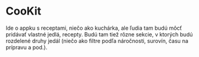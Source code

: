 # CooKit
Ide o appku s receptami, niečo ako kuchárka, ale ľudia tam budú môcť pridávať vlastné jedlá, recepty. Budú tam tiež rôzne sekcie, v ktorých budú rozdelené druhy jedál (niečo ako filtre podľa náročnosti, surovín, času na prípravu a pod.).
